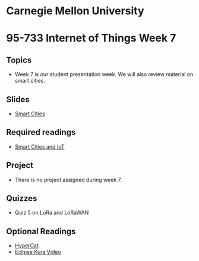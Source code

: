 # Carnegie Mellon University

# 95-733 Internet of Things Week 7

## Topics

+ Week 7 is our student presentation week. We will also review material on smart cities.

## Slides

+ [Smart Cities](https://www.andrew.cmu.edu/user/mm6/95-733/PowerPoint/06_Smart_Cities.pdf)

## Required readings

+ [Smart Cities and IoT](https://www.tandfonline.com/doi/full/10.1080/15228053.2019.1587572)

## Project

+ There is no project assigned during week 7.

## Quizzes

+ Quiz 5 on LoRa and LoRaWAN

## Optional Readings

+ [HyperCat](https://youtu.be/6Ps8iEGRi1U)
+ [Eclipse Kura Video](https://www.youtube.com/watch?v=ia8cLnR1uFI)
